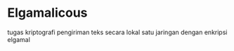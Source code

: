 # Elgamalicous
 tugas kriptografi pengiriman teks secara lokal satu jaringan dengan enkripsi elgamal
